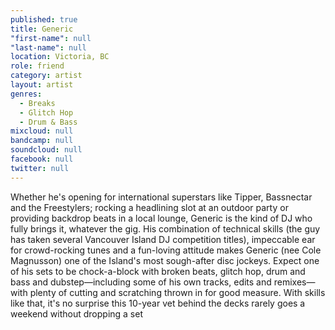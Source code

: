 ```yaml
---
published: true
title: Generic
"first-name": null
"last-name": null
location: Victoria, BC
role: friend
category: artist
layout: artist
genres: 
  - Breaks
  - Glitch Hop
  - Drum & Bass
mixcloud: null
bandcamp: null
soundcloud: null
facebook: null
twitter: null
---
```

Whether he's opening for international superstars like Tipper, Bassnectar and the Freestylers; rocking a headlining slot at an outdoor party or providing backdrop beats in a local lounge, Generic is the kind of DJ who fully brings it, whatever the gig. His combination of technical skills (the guy has taken several Vancouver Island DJ competition titles), impeccable ear for crowd-rocking tunes and a fun-loving attitude makes Generic (nee Cole Magnusson) one of the Island's most sough-after disc jockeys. Expect one of his sets to be chock-a-block with broken beats, glitch hop, drum and bass and dubstep—including some of his own tracks, edits and remixes—with plenty of cutting and scratching thrown in for good measure. With skills like that, it's no surprise this 10-year vet behind the decks rarely goes a weekend without dropping a set

